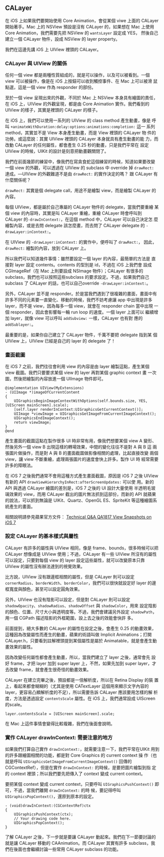 CALayer
-------

在 iOS 上如果我們要開始使用 Core Animation，會從某個 viwe 上面的
CALayer 開始著手。Mac 上的 NSView 預設是沒有 CALayer 的，如果想在 Mac
上使用 Core Animation，我們需要先把 NSView 的 `wantsLayer` 設定成 YES，
然後自己建立一個 CALayer 物件，設成 NSView 的 layer property。

我們在這邊先講 iOS 上 UIView 裡頭的 CALayer。

### CALayer 與 UIView 的關係

任何一個 view 都是兩種性質組成的，就是可以操作，以及可以被看到。一個
view 可以被操作，像是在 iOS 上按鈕可以收到觸控事件、在 Mac 上可以被滑
鼠點選，這是一個 view 作為 responder 的部份。

至於一個 view 呈現出來的外觀，不同於 Mac 上 NSView 本身具有繪圖的責任，
在 iOS 上，UIView 的外觀呈現，都是由 Core Animation 實作。我們看到的
UIView 的樣子，其實是裡頭的 CALayer 的樣子。

在 iOS 上，我們可以使用一系列的 UIView 的 class method 產生動畫，像是
呼叫 `+animateWithDuration:delay:options:animations:completion:` 這一
系列 method，其實並不是 View 本身產生動畫，而是 View 裡頭的 CALayer 物
件的功勞。或這麼說：其實 UIView 裡頭的 CALayer 本身就具有產生動畫的能
力，而改動 CALayer 的任何屬性，都會產生 0.25 秒的動畫，只是我們平常在
設定 UIView 的時候，UIKit 的設計是刻意把動畫觀關閉了。

我們在前面幾節的練習中，像我們在寫貪食蛇這個練習的時候，知道如果要改變
一個 view 的外觀，可以透過在 UIView 的 subclass 中 override 掉
`drawRect:` 達成。—UIView 的外觀難道不是由 `drawRect:` 的實作決定的嗎？
跟 CALayer 有什麼關係呢？

`drawRect:` 其實是個 delegate call，用途不是繪製 view，而是繪製
CALayer 的內容。

每個 UIView，都是屬於自己專屬的 CALayer 物件的 delegate，當我們要重繪
某個 view 的內容時，其實是叫 CALayer 重繪，重繪 CALayer 時會呼叫到
CALayer 的`-drawInContext:`，在這個 method 中，CALayer 可以自己決定怎
麼繪製內容，或是去問 delegate 該怎麼畫，而去問了 CALayer delegate 的
`-drawLayer:inContext:`。

在 UIView 的 `-drawLayer:inContext:` 的實作中，便呼叫了 `drawRect:`，
因此， `drawRect:` 繪製的內容，放到 CALayer 上。

所以我們可以知道幾件事情：雖然要設定一個 layer 的內容，最簡單的方法是
直接對 layer 設定 contents。contents 的型別是 id，不過在 iOS 上我們會
設成 CGImageRef（在 Mac 上則要設成 NSImage 物件）；CALayer 有很多的
subclass，我們也可以按照這些subclass 的要求設定。不過，如果我們自己
subclass 了 CALayer 的話，也可以自己override `-drawLayer:inContext:`。

另外，CALayer 並不是 responder。於是當我們遇到了很複雜的畫面，畫面中有
許多不同的元素要一直變化、移動的時候，我們不妨考慮讓 app 中出現是許多
layer，而不是 view，因為每多一個 view，就會在 responder chain 當中出現
一個 responder，因此會影響每一輪 run loop 的速度。一個 layer 上面可以
繼續增加 layer，就像 view 可以呼叫 `addSubview:` 一樣，CALayer 也有對
應的 `addSublayer:`。

最重要的是，如果你自己建立了 CALayer 物件，千萬不要把 delegate 指到某
個 UIView 上，UIView 已經是自己的 layer 的 delegate 了！

### 畫面截圖

在 iOS 7 之前，我們往往會利用 view 的內容是由 layer 繪製這點，產生某個
view 截圖。我們只要要求某個 view 的 layer 再對某個 graphic context 畫
一次圖，然後把繪製的內容放進一個 UIImage 物件即可。

``` objc
@implementation UIView(MyExtensions)
- (UIImage *)imageOfCurrentContent
{
	UIGraphicsBeginImageContextWithOptions(self.bounds.size, YES, [UIScreen mainScreen].scale);
	[self.layer renderInContext:UIGraphicsGetCurrentContext()];
	UIImage *viewImage = UIGraphicsGetImageFromCurrentImageContext();
	UIGraphicsEndImageContext();
	return viewImage;
}
@end
```

產生畫面的截圖這點在製作很多 UI 時非常有用，像我們想要某個 view A 變形、
然後另外一個 view B 出現這樣的轉場效果，中間的變化往往不是對 A 與 B 這
兩張圖片做操作，而是對 A 與 B 的畫面截圖做影像相關的處理，比起直接改變
兩個 view，讓 view 不斷重繪，處理兩張圖片的速度會快上許多。製作 UI 時
經常需要許多的障眼法。

在 iOS 7 之後我們通常不會用這種方式產生畫面截圖，原因是 iOS 7 之後
UIView 有新的 API `drawViewHierarchyInRect:afterScreenUpdates:` 可以使
用。新的 API 與透過 CALayer 繪圖的差別是，iOS 7 之後的 UI 設計大量使用
半透明毛玻璃效果的 view，而用 CALayer 截出的圖片無法抓到這部份，而新的
API 就蘋果的說法，可以抓到無論是 UIKit、Quartz、OpenGL ES、SpriteKit
等這種繪圖系統產生的畫面。

相關說明請參見蘋果官方文件：
[Technical Q&A QA1817 View Snapshots on iOS 7](https://developer.apple.com/library/ios/qa/qa1817/_index.html)

### 設定 CALayer 的基本樣式與屬性

CALayer 有許多的屬性與 UIView 相同，像是 frame、bounds，很多時候可以把
CALayer 想像成是 UIView 使用；不過，CALayer 有一些 UIView 所沒有的屬性
可以設定，只要對每個 view 的 layer 設定這些屬性，就可以改變原本只靠
UIView 的屬性沒有辦法達到的視覺效果。

比方說，UIView 沒有跟邊框相關的屬性，但是 CALayer 則可以設定
`cornerRadius`、`borderWidth`、`borderColor`，我們可以很快就設定好
layer 的邊框寬度與顏色，甚至可以設定圓角效果。

另外，UIView 也沒有陰影可以設定，但是對 CALayer 則可以設定
`shadowOpacity`、`shadowRadius`、`shadowOffset` 與 `shadowColor`，用來
設定陰影的顏色、位置、尺寸大小與透明度等。不過，我們會建議另外設定
`shadowPath`，用一個 CGPath 描述陰影的外框範圍，設上去之後的效能會快許
多。

前面提到，絕大多數的 CALayer 的屬性在設定之後，會產生 0.25 的動畫效果，
這種因為改變屬性而產生的動畫，蘋果的術語叫做 Implicit Animations；打開
CALayer.h，只要看到註解裡頭提到某個屬性是屬於 Animatable，就是會產生動
畫效果的屬性。

因為改變任何屬性都會產生動畫，所以，當我們建立了 layer 之後，通常會先
設好 frame，才把 layer 加到 super layer 上，不然，如果先加到 super
layer，才去改變 frame，就會產生很奇怪的動畫效果。

CALayer 在建立完畢之後，預設都是一倍解析度，所以在 Retina Display 的裝
置上，看起來都會糊糊的（尤其是使用 CATextLayer 這個用來顯示文字內容的
layer，更容易凸顯解析度的不足），所以需要告訴 CALayer 應該要用怎樣的解
析度，方法是透過設定 `contentsScale` 屬性。在 iOS 上，我們通常設成
UIScreen 的scale。

``` objc
layer.contentsScale = [UIScreen mainScreen].scale;
```

在 Mac 上這件事情會變得比較複雜，我們在後面會說明。

### 實作 CALayer drawInContext: 需要注意的地方

如果我們打算自己實作 `drawInContext:`，就需要注意一下，我們平常在UIKit
用到的許多跟繪圖相關的功能，都是對 Core Graphics 的 current context 操
作（也就是呼叫 `UIGraphicsGetImageFromCurrentImageContext()` 回傳的
CGContextRef），但是在實作 `drawInContext:` 的時候，是要把圖片繪製到指
定的 context 裡頭；所以我們要先把傳入了 context 變成 current context。

要把某個 context 變成 current context，只要呼叫
`UIGraphicsPushContext()` 即可，不過，當我們離開 `drawInContext:` 的時
候，要記得呼叫 `UIGraphicsPopContext()`，還原到原本的設定。

``` objc
- (void)drawInContext:(CGContextRef)ctx
{
	UIGraphicsPushContext(ctx);
	// Your drawing code here.
	UIGraphicsPopContext();
}
```

了解 CALayer 之後，下一步就是要讓 CALayer 動起來。我們在下一節要討論的
就是讓 CALayer 移動的 CAAnimation。而 CALayer 其實有許多 subclass，我
們在後面也會繼續討論一些常用 CALayer subclass 的功能。
